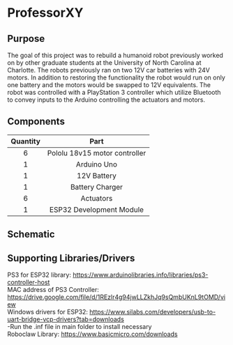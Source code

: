 # ProfessorXY

## Purpose
The goal of this project was to rebuild a humanoid robot previously worked on by other graduate students at the University of North Carolina
at Charlotte. The robots previously ran on two 12V car batteries with 24V motors. In addition to restoring the functionality the robot would 
run on only one battery and the motors would be swapped to 12V equivalents. The robot was controlled with a PlayStation 3 controller which utilize
Bluetooth to convey inputs to the Arduino controlling the actuators and motors.

## Components
| Quantity  | Part |
| :-------------: | :-------------: |
| 6 | Pololu 18v15 motor controller  |
| 1 | Arduino Uno  |
| 1 | 12V Battery |
| 1 | Battery Charger |
| 6 | Actuators |
| 1 | ESP32 Development Module |

## Schematic

## 

## Supporting Libraries/Drivers
PS3 for ESP32 library: https://www.arduinolibraries.info/libraries/ps3-controller-host  
MAC address of PS3 Controller: https://drive.google.com/file/d/1REzlr4g94jwLLZkhJq9sQmbUKnL9tOMD/view  
Windows drivers for ESP32: https://www.silabs.com/developers/usb-to-uart-bridge-vcp-drivers?tab=downloads  
  -Run the .inf file in main folder to install necessary  
Roboclaw Library: https://www.basicmicro.com/downloads  